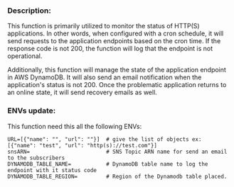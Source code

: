 ### Description:
This function is primarily utilized to monitor the status of HTTP(S) applications. In other words, when configured with a cron schedule, it will send requests to the application endpoints based on the cron time. If the response code is not 200, the function will log that the endpoint is not operational.

Additionally, this function will manage the state of the application endpoint in AWS DynamoDB. It will also send an email notification when the application's status is not 200. Once the problematic application returns to an online state, it will send recovery emails as well.

### ENVs update:
This function need this all the following ENVs:
   ```
   URL=[{"name": "", "url": ""}]  # give the list of objects ex: [{"name": "test", "url": "http(s)://test.com"}]
   snsARN=                        # SNS Topic ARN name for send an email to the subscribers 
   DYNAMODB_TABLE_NAME=           # DynamoDB table name to log the endpoint with it status code
   DYNAMODB_TABLE_REGION=         # Region of the Dynamodb table placed.
   ```
